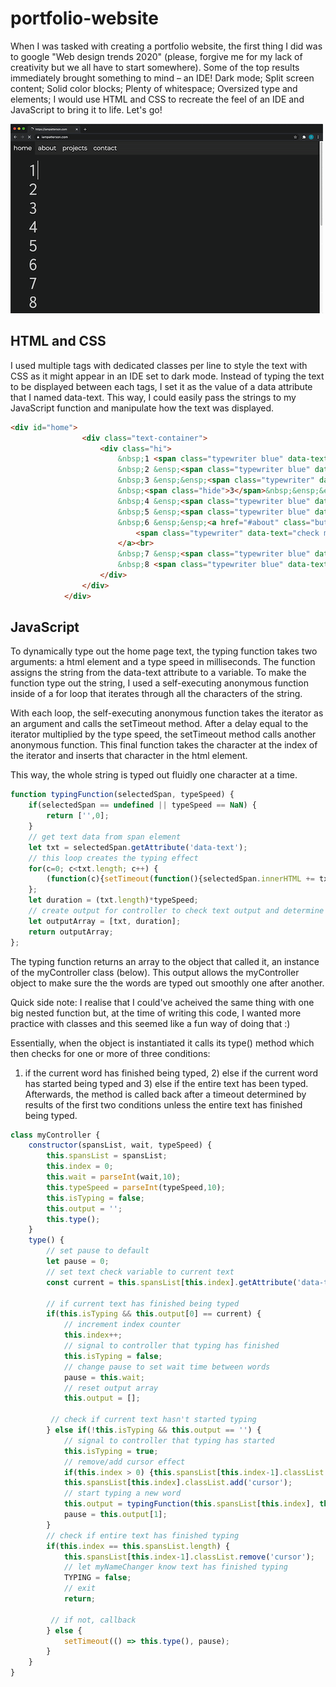 # portfolio-website
When I was tasked with creating a portfolio website, the first thing I did was to google "Web design trends 2020" (please, forgive me for my lack of creativity but we all have to start somewhere). Some of the top results immediately brought something to mind – an IDE! Dark mode; Split screen content; Solid color blocks; Plenty of whitespace; Oversized type and elements; I would use HTML and CSS to recreate the feel of an IDE and JavaScript to bring it to life. Let's go!

![](homepage.gif)

## HTML and CSS
I used multiple <span> tags with dedicated classes per line to style the text with CSS as it might appear in an IDE set to dark mode. Instead of typing the text to be displayed between each tags, I set it as the value of a data attribute that I named data-text. This way, I could easily pass the strings to my JavaScript function and manipulate how the text was displayed.

```html
<div id="home">
                <div class="text-container">
                    <div class="hi">
                        &nbsp;1 <span class="typewriter blue" data-text="&lt;div "></span><span class="typewriter lgblue" data-text="id="></span><span class="typewriter orange" data-text="&quot;hi&quot;"></span><span class="typewriter blue" data-text="&gt;"></span><br>
                        &nbsp;2 &ensp;<span class="typewriter blue" data-text="&lt;h1&gt;"></span><br>
                        &nbsp;3 &ensp;&ensp;<span class="typewriter" data-text="I'm "></span><span class="smscreen"><span class="typewriter blue break" data-text="&lt;br&gt;"></span><br>
                        &nbsp;<span class="hide">3</span>&nbsp;&ensp;&ensp;</span><span class="typewriter myName" data-text="Ian Patterson" data-wait="1500" onclick="init()"></span><br>
                        &nbsp;4 &ensp;<span class="typewriter blue" data-text="&lt;/h1&gt;"></span><br>
                        &nbsp;5 &ensp;<span class="typewriter blue" data-text="&lt;button&gt;"></span><br>
                        &nbsp;6 &ensp;&ensp;<a href="#about" class="button">
                            <span class="typewriter" data-text="check me out"></span>
                        </a><br>
                        &nbsp;7 &ensp;<span class="typewriter blue" data-text="&lt;/button&gt;"></span><br>
                        &nbsp;8 <span class="typewriter blue" data-text="&lt;/div&gt;"></span><br>&nbsp;9<br>10<br>11<br>12<br>13<br>14<br>15<br>16<br>17
                    </div>
                </div>
            </div>
```

## JavaScript

To dynamically type out the home page text, the typing function takes two arguments: a html element and a type speed in milliseconds.
The function assigns the string from the data-text attribute to a variable.
To make the function type out the string, I used a self-executing anonymous function inside of a for loop that iterates through all the characters of the string.

With each loop, the self-executing anonymous function takes the iterator as an argument and calls the setTimeout method.
After a delay equal to the iterator multiplied by the type speed, the setTimeout method calls another anonymous function.
This final function takes the character at the index of the iterator and inserts that character in the html element.

This way, the whole string is typed out fluidly one character at a time.

```javascript
function typingFunction(selectedSpan, typeSpeed) {
    if(selectedSpan == undefined || typeSpeed == NaN) {
        return ['',0];
    }
    // get text data from span element
    let txt = selectedSpan.getAttribute('data-text');
    // this loop creates the typing effect
    for(c=0; c<txt.length; c++) {
        (function(c){setTimeout(function(){selectedSpan.innerHTML += txt[c];}, c*typeSpeed);})(c);
    };
    let duration = (txt.length)*typeSpeed;
    // create output for controller to check text output and determine timing
    let outputArray = [txt, duration];
    return outputArray;
};
```
The typing function returns an array to the object that called it, an instance of the myController class (below).
This output allows the myController object to make sure the the words are typed out smoothly one after another.

Quick side note: I realise that I could've acheived the same thing with one big nested function but, at the time of writing this code, I wanted more practice with classes and this seemed like a fun way of doing that :)

Essentially, when the object is instantiated it calls its type() method which then checks for one or more of three conditions:
1) if the current word has finished being typed, 2) else if the current word has started being typed and 3) else if the entire text has been typed.
Afterwards, the method is called back after a timeout determined by results of the first two conditions unless the entire text has finished being typed.

```javascript
class myController {
    constructor(spansList, wait, typeSpeed) {
        this.spansList = spansList;
        this.index = 0;
        this.wait = parseInt(wait,10);
        this.typeSpeed = parseInt(typeSpeed,10);
        this.isTyping = false;
        this.output = '';
        this.type();
    }
    type() {
        // set pause to default
        let pause = 0;
        // set text check variable to current text
        const current = this.spansList[this.index].getAttribute('data-text');

        // if current text has finished being typed
        if(this.isTyping && this.output[0] == current) {
            // increment index counter
            this.index++;
            // signal to controller that typing has finished
            this.isTyping = false;
            // change pause to set wait time between words
            pause = this.wait;
            // reset output array
            this.output = [];

         // check if current text hasn't started typing
        } else if(!this.isTyping && this.output == '') {
            // signal to controller that typing has started
            this.isTyping = true;
            // remove/add cursor effect
            if(this.index > 0) {this.spansList[this.index-1].classList.remove('cursor')};
            this.spansList[this.index].classList.add('cursor');
            // start typing a new word
            this.output = typingFunction(this.spansList[this.index], this.typeSpeed);
            pause = this.output[1];
        }
        // check if entire text has finished typing
        if(this.index == this.spansList.length) {
            this.spansList[this.index-1].classList.remove('cursor');
            // let myNameChanger know text has finished typing
            TYPING = false;
            // exit
            return;

         // if not, callback
        } else {
            setTimeout(() => this.type(), pause);
        }
    }
}
```
